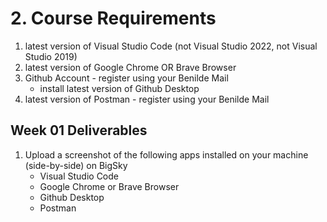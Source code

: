 # 2. Course Requirements

1. latest version of Visual Studio Code (not Visual Studio 2022, not Visual Studio 2019)
2. latest version of Google Chrome OR Brave Browser
3. Github Account - register using your Benilde Mail
    * install latest version of Github Desktop 
4. latest version of Postman - register using your Benilde Mail


## Week 01 Deliverables
1. Upload a screenshot of the following apps installed on your machine (side-by-side) on BigSky
   * Visual Studio Code
   * Google Chrome or Brave Browser
   * Github Desktop
   * Postman